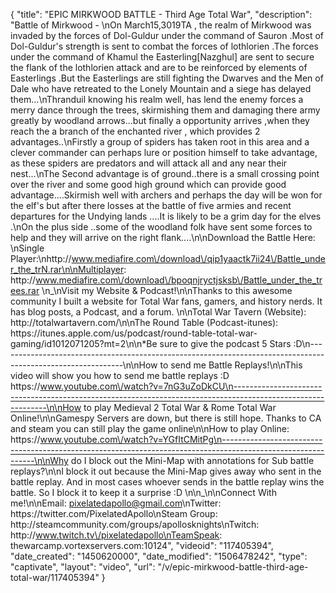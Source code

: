 {
    "title": "EPIC MIRKWOOD BATTLE - Third Age Total War",
    "description": "Battle of Mirkwood - \nOn March15,3019TA , the realm of Mirkwood was invaded by the forces of Dol-Guldur under the command of Sauron .Most of Dol-Guldur's strength is sent to combat the forces of lothlorien .The forces under the command of Khamul the Easterling[Nazghul] are sent to secure the flank of the lothlorien attack and are to be reinforced by elements of Easterlings .But the Easterlings are still fighting the Dwarves and the Men of Dale who have retreated to the Lonely Mountain and a siege has delayed them...\nThranduil knowing his realm well, has lend the enemy forces a merry dance through the trees, skirmishing them and damaging there army greatly by woodland arrows...but finally a opportunity arrives ,when they reach the a branch of the enchanted river , which provides 2 advantages..\nFirstly a group of spiders has taken root in this area and a clever commander can perhaps lure or position himself to take advantage, as these spiders are predators and will attack all and any near their nest...\nThe Second advantage is of ground..there is a small crossing point over the river and some good high ground which can provide good advantage....Skirmish well with archers and perhaps the day will be won for the elf's but after there losses at the battle of five armies and recent departures for the Undying lands ....It is likely to be a grim day for the elves .\nOn the plus side ..some of the woodland folk have sent some forces to help and they will arrive on the right flank....\n\nDownload the Battle Here: \nSingle Player:\nhttp:\/\/www.mediafire.com\/download\/qip1yaactk7ii24\/Battle_under_the_trN.rar\n\nMultiplayer: http:\/\/www.mediafire.com\/download\/bpoqnjryctjsksb\/Battle_under_the_trees.rar \n_\nVisit my Website & Podcast!\n\nThanks to this awesome community I built a website for Total War fans, gamers, and history nerds.  It has blog posts, a Podcast, and a forum.  \n\nTotal War Tavern (Website): http:\/\/totalwartavern.com\/\n\nThe Round Table (Podcast-itunes): https:\/\/itunes.apple.com\/us\/podcast\/round-table-total-war-gaming\/id1012071205?mt=2\n\n*Be sure to give the podcast 5 Stars :D\n-------------------------------------------------------------------------------------------------------------\n\nHow to send me Battle Replays!\n\nThis video will show you how to send me battle replays :D https:\/\/www.youtube.com\/watch?v=7nG3uZoDkCU\n-------------------------------------------------------------------------------------------------------------\n\nHow to play Medieval 2 Total War & Rome Total War Online!\n\nGamespy Servers are down, but there is still hope.  Thanks to CA and steam you can still play the game online\n\nHow to play Online: https:\/\/www.youtube.com\/watch?v=YGfItCMitPg\n-------------------------------------------------------------------------------------------------------------\n\nWhy do I block out the Mini-Map with annotations for Sub battle replays?\n\nI block it out because the Mini-Map gives away who sent in the battle replay.  And in most cases whoever sends in the battle replay wins the battle.  So I block it to keep it a surprise :D  \n\n_\n\nConnect With me!\n\nEmail: pixelatedapollo@gmail.com\nTwitter: https:\/\/twitter.com\/PixelatedApollo\nSteam Group:  http:\/\/steamcommunity.com\/groups\/apollosknights\nTwitch: http:\/\/www.twitch.tv\/pixelatedapollo\nTeamSpeak: thewarcamp.vortexservers.com:10124",
    "videoid": "117405394",
    "date_created": "1450620000",
    "date_modified": "1506478242",
    "type": "captivate",
    "layout": "video",
    "url": "\/v\/epic-mirkwood-battle-third-age-total-war\/117405394"
}